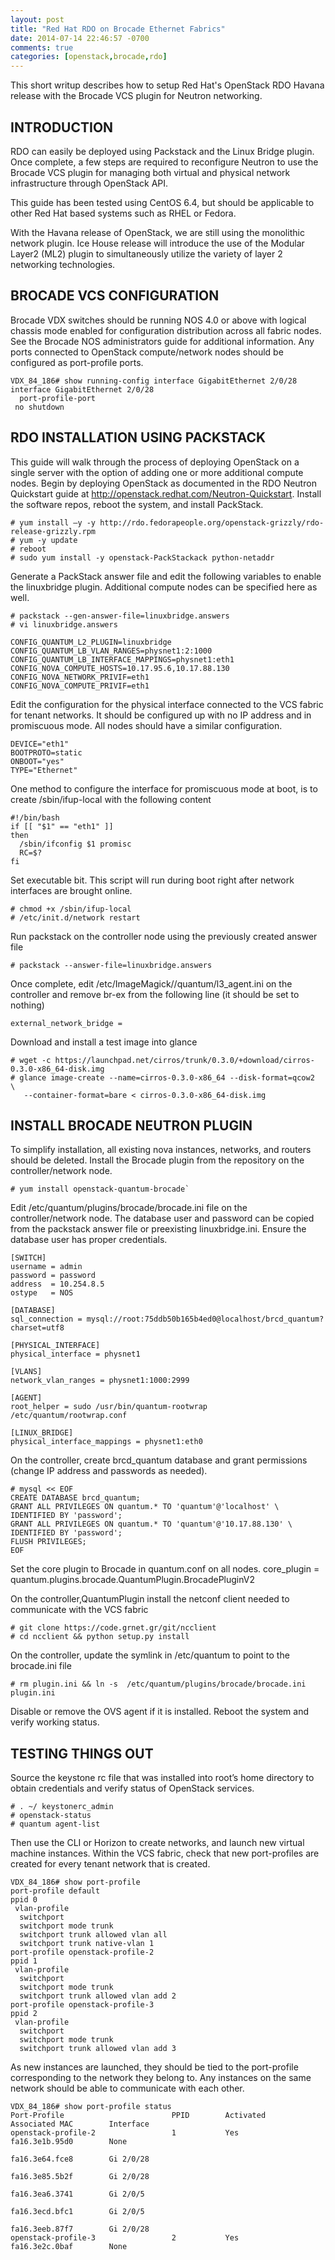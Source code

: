 ```yaml
---
layout: post
title: "Red Hat RDO on Brocade Ethernet Fabrics"
date: 2014-07-14 22:46:57 -0700
comments: true
categories: [openstack,brocade,rdo]
---
```


This short writup describes how to setup Red Hat's OpenStack RDO Havana release with the Brocade VCS plugin for Neutron networking.

<!--more-->

## INTRODUCTION
RDO can easily be deployed using Packstack and the Linux Bridge plugin.  Once complete, a few steps are
required to reconfigure Neutron to use the Brocade VCS plugin for managing both virtual and physical network
infrastructure through OpenStack API.

This guide has been tested using CentOS 6.4, but should be applicable to other Red Hat based systems such as
RHEL or Fedora.

With the Havana release of OpenStack, we are still using the monolithic network plugin. Ice House release will
introduce the use of the Modular Layer2 (ML2) plugin to simultaneously utilize the variety of layer 2
networking technologies.

## BROCADE VCS CONFIGURATION
Brocade VDX switches should be running NOS 4.0 or above with logical chassis mode enabled for configuration
distribution across all fabric nodes.  See the Brocade NOS administrators guide for additional information.
Any ports connected to OpenStack compute/network nodes should be configured as port-profile ports.

```
VDX_84_186# show running-config interface GigabitEthernet 2/0/28
interface GigabitEthernet 2/0/28
  port-profile-port
 no shutdown
```

## RDO INSTALLATION USING PACKSTACK
This guide will walk through the process of deploying OpenStack on a single server with the option of adding
one or more additional compute nodes.
Begin by deploying OpenStack as documented in the RDO Neutron Quickstart guide at
http://openstack.redhat.com/Neutron-Quickstart.  Install the software repos, reboot the system, and install
PackStack.

```
# yum install –y -y http://rdo.fedorapeople.org/openstack-grizzly/rdo-release-grizzly.rpm
# yum -y update
# reboot
# sudo yum install -y openstack-PackStackack python-netaddr
```

Generate a PackStack answer file and edit the following variables to enable the linuxbridge plugin.
Additional compute nodes can be specified here as well.

```
# packstack --gen-answer-file=linuxbridge.answers
# vi linuxbridge.answers
```
```
CONFIG_QUANTUM_L2_PLUGIN=linuxbridge
CONFIG_QUANTUM_LB_VLAN_RANGES=physnet1:2:1000
CONFIG_QUANTUM_LB_INTERFACE_MAPPINGS=physnet1:eth1
CONFIG_NOVA_COMPUTE_HOSTS=10.17.95.6,10.17.88.130
CONFIG_NOVA_NETWORK_PRIVIF=eth1
CONFIG_NOVA_COMPUTE_PRIVIF=eth1
```

Edit the configuration for  the physical interface connected to the VCS fabric for tenant networks.  It should
be configured up with no IP address and in promiscuous mode.  All nodes should have a similar configuration.

```
DEVICE="eth1"
BOOTPROTO=static
ONBOOT="yes"
TYPE="Ethernet"
```

One method to configure the interface for promiscuous mode at boot, is to create /sbin/ifup-local with the
following content

```
#!/bin/bash
if [[ "$1" == "eth1" ]]
then
  /sbin/ifconfig $1 promisc
  RC=$?
fi
```

Set executable bit.  This script will run during boot right after network interfaces are brought online.

```
# chmod +x /sbin/ifup-local
# /etc/init.d/network restart
```

Run packstack on the controller node using the previously created answer file

```
# packstack --answer-file=linuxbridge.answers
```

Once complete, edit /etc/ImageMagick//quantum/l3_agent.ini on the controller and remove br-ex from the
following line (it should be set to nothing)
```
external_network_bridge =
```

Download and install a test image into glance
```
# wget -c https://launchpad.net/cirros/trunk/0.3.0/+download/cirros-0.3.0-x86_64-disk.img
# glance image-create --name=cirros-0.3.0-x86_64 --disk-format=qcow2  \
   --container-format=bare < cirros-0.3.0-x86_64-disk.img
```

## INSTALL BROCADE NEUTRON PLUGIN
To simplify installation, all existing nova instances, networks, and routers should be deleted. Install the
Brocade plugin from the repository on the controller/network node.
```
# yum install openstack-quantum-brocade`
```

Edit /etc/quantum/plugins/brocade/brocade.ini file on the controller/network node.  The database user and
password can be copied from the packstack answer file or preexisting linuxbridge.ini.  Ensure the database
user has proper credentials.
```
[SWITCH]
username = admin
password = password
address  = 10.254.8.5
ostype   = NOS

[DATABASE]
sql_connection = mysql://root:75ddb50b165b4ed0@localhost/brcd_quantum?charset=utf8

[PHYSICAL_INTERFACE]
physical_interface = physnet1

[VLANS]
network_vlan_ranges = physnet1:1000:2999

[AGENT]
root_helper = sudo /usr/bin/quantum-rootwrap /etc/quantum/rootwrap.conf

[LINUX_BRIDGE]
physical_interface_mappings = physnet1:eth0
```

On the controller, create brcd_quantum database and grant permissions (change IP address and passwords as
needed).
```
# mysql << EOF
CREATE DATABASE brcd_quantum;
GRANT ALL PRIVILEGES ON quantum.* TO 'quantum'@'localhost' \
IDENTIFIED BY 'password';
GRANT ALL PRIVILEGES ON quantum.* TO 'quantum'@'10.17.88.130' \
IDENTIFIED BY 'password';
FLUSH PRIVILEGES;
EOF
```

Set the core plugin to Brocade in quantum.conf on all nodes.
core_plugin = quantum.plugins.brocade.QuantumPlugin.BrocadePluginV2


On the controller,QuantumPlugin install the netconf client needed to communicate with the VCS fabric
```
# git clone https://code.grnet.gr/git/ncclient
# cd ncclient && python setup.py install
```

On the controller, update the symlink in /etc/quantum to point to the brocade.ini file
```
# rm plugin.ini && ln -s  /etc/quantum/plugins/brocade/brocade.ini plugin.ini
```

Disable or remove the OVS agent if it is installed.  Reboot the system and verify working status.

## TESTING THINGS OUT
Source the keystone rc file that was installed into root’s home directory to obtain credentials and verify
status of OpenStack services.  
```
# . ~/ keystonerc_admin
# openstack-status
# quantum agent-list
```
Then use the CLI or Horizon to create networks, and launch new virtual machine instances.  Within the VCS
fabric, check that new port-profiles are created for every tenant network that is created.  
```
VDX_84_186# show port-profile
port-profile default
ppid 0
 vlan-profile
  switchport
  switchport mode trunk
  switchport trunk allowed vlan all
  switchport trunk native-vlan 1
port-profile openstack-profile-2
ppid 1
 vlan-profile
  switchport
  switchport mode trunk
  switchport trunk allowed vlan add 2
port-profile openstack-profile-3
ppid 2
 vlan-profile
  switchport
  switchport mode trunk
  switchport trunk allowed vlan add 3
```


As new instances are launched, they should be tied to the port-profile corresponding to the network they
belong to.  Any instances on the same network should be able to communicate with each other.
```
VDX_84_186# show port-profile status
Port-Profile                        PPID        Activated        Associated MAC        Interface
openstack-profile-2                 1           Yes              fa16.3e1b.95d0        None
                                                                 fa16.3e64.fce8        Gi 2/0/28
                                                                 fa16.3e85.5b2f        Gi 2/0/28
                                                                 fa16.3ea6.3741        Gi 2/0/5
                                                                 fa16.3ecd.bfc1        Gi 2/0/5
                                                                 fa16.3eeb.87f7        Gi 2/0/28
openstack-profile-3                 2           Yes              fa16.3e2c.0baf        None


```

